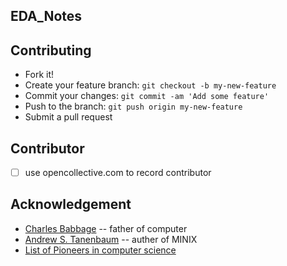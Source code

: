 ## EDA_Notes

## Contributing
- Fork it!
- Create your feature branch: `git checkout -b my-new-feature`
- Commit your changes: `git commit -am 'Add some feature'`
- Push to the branch: `git push origin my-new-feature`
- Submit a pull request

## Contributor
- [ ] use opencollective.com to record contributor

## Acknowledgement
- [Charles Babbage](https://en.wikipedia.org/wiki/Charles_Babbage) -- father of computer
- [Andrew S. Tanenbaum](https://en.wikipedia.org/wiki/Andrew_S._Tanenbaum) -- auther of MINIX
- [List of Pioneers in computer science](https://en.wikipedia.org/wiki/List_of_pioneers_in_computer_science) 